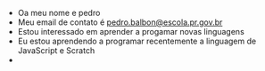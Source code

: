 - Oa meu nome e pedro
- Meu email de contato é pedro.balbon@escola.pr.gov.br
- Estou interessado em aprender a progamar novas linguagens 
- Eu estou aprendendo a programar recentemente a linguagem de JavaScript e Scratch
-

<!---
pedrolindao/pedrolindao is a ✨ special ✨ repository because its `README.md` (this file) appears on your GitHub profile.
You can click the Preview link to take a look at your changes.
--->
